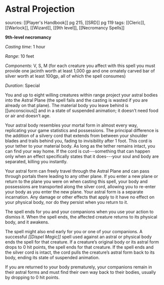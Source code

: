 # Astral Projection
sources: [[Player's Handbook]] pg 215, [[SRD]] pg 119
tags: [[Cleric]], [[Warlock]], [[Wizard]], [[9th level]], [[Necromancy Spells]]

**9th-level necromancy**

*Casting time*: 1 hour

*Range*: 10 feet

*Components*: V, S, M (for each creature you affect with this spell you must provide one jacinth worth at least 1,000 gp and one ornately carved bar of silver worth at least 100gp, all of which the spell consumes)

*Duration*: Special

You and up to eight willing creatures within range project your astral bodies into the Astral Plane (the spell fails and the casting is wasted if you are already on that plane). The material body you leave behind is [[unconscious]] and in a state of suspended animation; it doesn’t need food or air and doesn’t age.

Your astral body resembles your mortal form in almost every way, replicating your game statistics and possessions. The principal difference is the addition of a silvery cord that extends from between your shoulder blades and trails behind you, fading to invisibility after 1 foot. This cord is your tether to your material body. As long as the tether remains intact, you can find your way home. If the cord is cut---something that can happen only when an effect specifically states that it does---your soul and body are separated, killing you instantly.

Your astral form can freely travel through the Astral Plane and can pass through portals there leading to any other plane. If you enter a new plane or return to the plane you were on when casting this spell, your body and possessions are transported along the silver cord, allowing you to re-enter your body as you enter the new plane. Your astral form is a separate incarnation. Any damage or other effects that apply to it have no effect on your physical body, nor do they persist when you return to it.

The spell ends for you and your companions when you use your action to dismiss it. When the spell ends, the affected creature returns to its physical body, and it awakens.

The spell might also end early for you or one of your companions. A successful *[[Dispel Magic]]* spell used against an astral or physical body ends the spell for that creature. If a creature’s original body or its astral form drops to 0 hit points, the spell ends for that creature. If the spell ends and the silver cord is intact, the cord pulls the creature’s astral form back to its body, ending its state of suspended animation.

If you are returned to your body prematurely, your companions remain in their astral forms and must find their own way back to their bodies, usually by dropping to 0 hit points.
